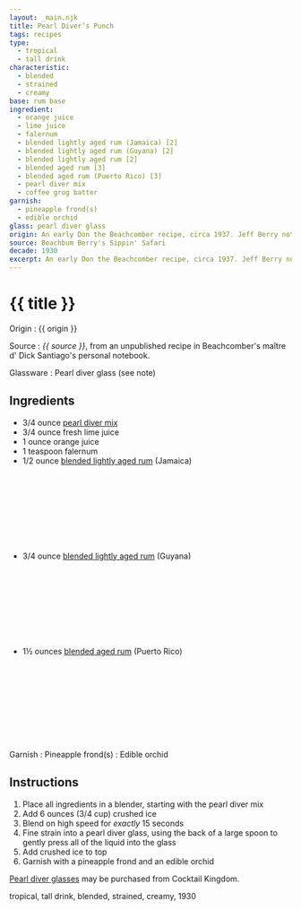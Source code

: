 ```yaml
---
layout: _main.njk
title: Pearl Diver’s Punch
tags: recipes
type:
  - tropical
  - tall drink
characteristic:
  - blended
  - strained
  - creamy
base: rum base
ingredient:
  - orange juice
  - lime juice
  - falernum
  - blended lightly aged rum (Jamaica) [2]
  - blended lightly aged rum (Guyana) [2]
  - blended lightly aged rum [2]
  - blended aged rum [3]
  - blended aged rum (Puerto Rico) [3]
  - pearl diver mix
  - coffee grog batter
garnish:
  - pineapple frond(s)
  - edible orchid
glass: pearl diver glass
origin: An early Don the Beachcomber recipe, circa 1937. Jeff Berry notes that by the time Don opened his Waikiki location in the late 1940s, the recipe had been simplified and rechristened as the now familiar "pearl diver." This one comes to us from Dick Santiago, who worked at the Waikiki location in 1948.
source: Beachbum Berry's Sippin' Safari
decade: 1930
excerpt: An early Don the Beachcomber recipe, circa 1937. Jeff Berry notes that by the time Don opened his Waikiki location in the late 1940s, the recipe had been simplified and rechristened as the now familiar “pearl diver.” This one comes to us from Dick Santiago, who worked at the Waikiki location in 1948.
---
```


<!-- markdownlint-disable MD025 -->
# {{ title }}
<!-- markdownlint-enable MD025 -->

Origin
  : {{ origin }}

Source
  : <cite><span data-pagefind-filter="Source">{{ source }}</span></cite>, from an unpublished recipe in Beachcomber's <span lang="fr">maître d'</span> Dick Santiago's personal notebook.

Glassware
  : <span data-pagefind-filter="Glassware">Pearl diver glass</span> (see note)

## Ingredients

- 3/4 ounce [pearl diver mix](/mixes/coffee-grog-batter/)
- 3/4 ounce fresh lime juice
- 1 ounce orange juice
- 1 teaspoon falernum
- 1/2 ounce [blended lightly aged rum](/rums/04-rum-blended-lightly-aged/) (Jamaica)<icon-l space="1em" class="bigger" label="(2)"><span class="with-icon"><svg class="icon"><use href="/assets/images/icons/circle-2.svg#circle-2"></use></svg></span></icon-l>
- 3/4 ounce [blended lightly aged rum](/rums/04-rum-blended-lightly-aged/) (Guyana)<icon-l space="1em" class="bigger" label="(2)"><span class="with-icon"><svg class="icon"><use href="/assets/images/icons/circle-2.svg#circle-2"></use></svg></span></icon-l>
- 1&frac12; ounces [blended aged rum](/rums/05-rum-blended-aged/) (Puerto Rico)<icon-l space="1em" class="bigger" label="(3)"><span class="with-icon"><svg class="icon"><use href="/assets/images/icons/circle-3.svg#circle-3"></use></svg></span></icon-l>

Garnish
  : <span data-pagefind-filter="Garnish">Pineapple frond(s)</span>
  : <span data-pagefind-filter="Garnish">Edible orchid</span>

## Instructions

1. Place all ingredients in a blender, starting with the pearl diver mix
2. Add 6 ounces (3/4 cup) crushed ice
3. Blend on high speed for *exactly* 15 seconds
4. Fine strain into a pearl diver glass, using the back of a large spoon to gently press all of the liquid into the glass
5. Add crushed ice to top
6. Garnish with a pineapple frond and an edible orchid

<tiki-callout type="note">

  <a href="https://cocktailkingdom.com/products/pearl-diver-glass-12oz-360ml-4-pack" target="_blank" rel="external noopener">Pearl diver glasses</a> may be purchased from Cocktail Kingdom.
</tiki-callout>

<div
  class="sr-only"
  data-cat[0]="Drink"
  data-type[0]="Tropical"
  data-type[1]="Tall drink"
  data-char[0]="Blended"
  data-char[1]="Strained"
  data-char[2]="Creamy"
  data-origin[0]="Don the Beachcomber"
  data-origin[1]="Donn Beach"
  data-origin[2]="Ernest Raymond Gantt"
  data-base[0]="Rum/Cane spirits"
  data-ingredient[0]="Orange juice"
  data-ingredient[1]="Lime juice"
  data-ingredient[2]="Falernum"
  data-ingredient[3]="Blended lightly aged rum (Jamaica) [2]"
  data-ingredient[4]="Blended lightly aged rum (Guyana) [2]"
  data-ingredient[5]="Blended lightly aged rum [2]"
  data-ingredient[6]="Blended aged rum [3]"
  data-ingredient[7]="Blended aged rum (Puerto Rico) [3]"
  data-ingredient[8]="Coffee grog batter"
  data-ingredient[9]="Pearl diver mix"
  data-pantry[0]="Pineapple frond(s)"
  data-pantry[1]="Edible orchid"
  data-decade[0]="1930"
  data-pagefind-filter="
    Category[data-cat[0]],
    Type[data-type[0]],
    Type[data-type[1]],
    Characteristic[data-char[0]],
    Characteristic[data-char[1]],
    Characteristic[data-char[2]],
    Origin[data-origin[0]],
    Origin[data-origin[1]],
    Origin[data-origin[2]],
    Base[data-base[0]],
    Ingredient[data-ingredient[0]],
    Ingredient[data-ingredient[1]],
    Ingredient[data-ingredient[2]],
    Ingredient[data-ingredient[3]],
    Ingredient[data-ingredient[4]],
    Ingredient[data-ingredient[5]],
    Ingredient[data-ingredient[6]],
    Ingredient[data-ingredient[7]],
    Ingredient[data-ingredient[8]],
    Ingredient[data-ingredient[9]],
    Pantry[data-pantry[0]],
    Pantry[data-pantry[1]],
    Juice[data-ingredient[0]],
    Juice[data-ingredient[1]],
    Liquor[data-ingredient[2]],
    Liquor[data-ingredient[3]],
    Liquor[data-ingredient[4]],
    Liquor[data-ingredient[5]],
    Liquor[data-ingredient[6]],
    Liquor[data-ingredient[7]],
    Batter[data-ingredient[8]],
    Batter[data-ingredient[9]],
    Decade[data-decade[0]]
  "
>
</div>

<div class="keywords" aria-hidden>tropical, tall drink, blended, strained, creamy, 1930</div>
